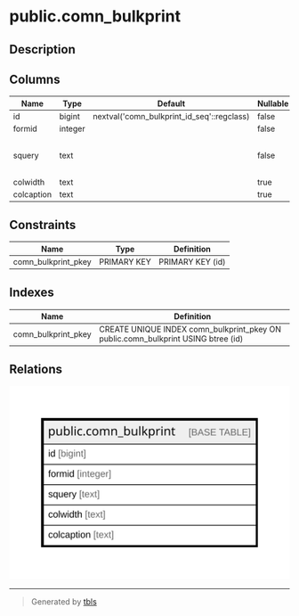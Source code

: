 # public.comn_bulkprint

## Description

## Columns

| Name | Type | Default | Nullable | Children | Parents | Comment |
| ---- | ---- | ------- | -------- | -------- | ------- | ------- |
| id | bigint | nextval('comn_bulkprint_id_seq'::regclass) | false |  |  |  |
| formid | integer |  | false |  |  |  |
| squery | text |  | false |  |  | {First Col:Boolean,Second :ID, Third : Number, Forth Date } |
| colwidth | text |  | true |  |  |  |
| colcaption | text |  | true |  |  |  |

## Constraints

| Name | Type | Definition |
| ---- | ---- | ---------- |
| comn_bulkprint_pkey | PRIMARY KEY | PRIMARY KEY (id) |

## Indexes

| Name | Definition |
| ---- | ---------- |
| comn_bulkprint_pkey | CREATE UNIQUE INDEX comn_bulkprint_pkey ON public.comn_bulkprint USING btree (id) |

## Relations

![er](public.comn_bulkprint.svg)

---

> Generated by [tbls](https://github.com/k1LoW/tbls)
